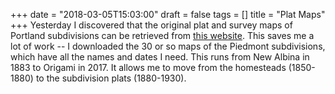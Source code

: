 +++
date = "2018-03-05T15:03:00"
draft = false
tags = []
title = "Plat Maps"
+++
Yesterday I discovered that the original plat and survey maps of Portland subdivisions can be retrieved from [this website](https://www3.multco.us/slv/?Viewer=SAIL). This saves me a lot of work -- I downloaded the 30 or so maps of the Piedmont subdivisions, which have all the names and dates I need. This runs from New Albina in 1883 to Origami in 2017. It allows me to move from the homesteads (1850-1880) to the subdivision plats (1880-1930).